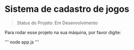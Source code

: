 <h1>Sistema de cadastro de jogos</h1>

>Status do Projeto: Em Desenvolvimento


Para rodar esse projeto na sua máquina, por favor digite:

'''
node app.js
'''
